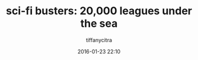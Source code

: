 ---
title: "sci-fi busters: 20,000 leagues under the sea"
layout: post
date: 2016-01-23 22:10
tag: [ursa sapiens]
# image: ../assets/images/projects/thumbnail/aceh.jpg
# headerImage: true
writing: true
hidden: true # don't count this post in blog pagination
description: "This is a simple and minimalist template for Jekyll for those who likes to eat noodles."
jemoji: '<img class="emoji" title=":satellite:" alt=":satellite:" src="https://assets-cdn.github.com/images/icons/emoji/unicode/1f4e1.png" height="20" width="20" align="absmiddle">'
category: ursa
author: tiffanycitra
externalLink: 'http://ursa.browntth.com/the-blog/sci-fi-busters-journey-to-the-center-of-the-earth-by-jules-verne'
---